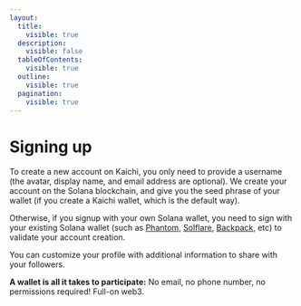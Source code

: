 ```yaml
---
layout:
  title:
    visible: true
  description:
    visible: false
  tableOfContents:
    visible: true
  outline:
    visible: true
  pagination:
    visible: true
---
```


# Signing up

To create a new account on Kaichi, you only need to provide a username (the avatar, display name, and email address are optional). We create your account on the Solana blockchain, and give you the seed phrase of your wallet (if you create a Kaichi wallet, which is the default way).&#x20;

Otherwise, if you signup with your own Solana wallet, you need to sign with your existing Solana wallet (such as [Phantom](https://phantom.app/), [Solflare](https://solflare.com/), [Backpack](https://backpack.app/), etc) to validate your account creation.&#x20;

You can customize your profile with additional information to share with your followers.

**A wallet is all it takes to participate:** No email, no phone number, no permissions required! Full-on web3.&#x20;
